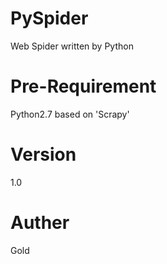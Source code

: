 # PySpider
Web Spider written by Python

# Pre-Requirement
Python2.7 based on 'Scrapy'

# Version
1.0

# Auther
Gold
